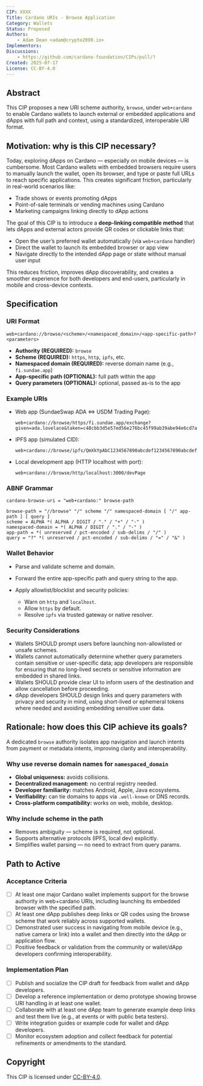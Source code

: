 ```yaml
---
CIP: XXXX
Title: Cardano URIs - Browse Application
Category: Wallets
Status: Proposed
Authors:
    - Adam Dean <adam@crypto2099.io>
Implementors:
Discussions:
    - https://github.com/cardano-foundation/CIPs/pull/?
Created: 2025-07-17
License: CC-BY-4.0
---
```


## Abstract

This CIP proposes a new URI scheme authority, `browse`, under `web+cardano` to
enable Cardano wallets to launch external or embedded applications and dApps
with full path and context, using a standardized, interoperable URI format.

## Motivation: why is this CIP necessary?

Today, exploring dApps on Cardano — especially on mobile devices — is
cumbersome. Most Cardano wallets with embedded browsers require users to
manually launch the wallet, open its browser, and type or paste full URLs to
reach specific applications. This creates significant friction, particularly in
real-world scenarios like:

* Trade shows or events promoting dApps
* Point-of-sale terminals or vending machines using Cardano
* Marketing campaigns linking directly to dApp actions

The goal of this CIP is to introduce a **deep-linking compatible method** that
lets dApps and external actors provide QR codes or clickable links that:

* Open the user’s preferred wallet automatically (via `web+cardano` handler)
* Direct the wallet to launch its embedded browser or app view
* Navigate directly to the intended dApp page or state without manual user input

This reduces friction, improves dApp discoverability, and creates a smoother
experience for both developers and end-users, particularly in mobile and
cross-device contexts.

## Specification

### URI Format

```
web+cardano://browse/<scheme>/<namespaced_domain>/<app-specific-path>?<parameters>
```

* **Authority (REQUIRED):** `browse`
* **Scheme (REQUIRED):** `https`, `http`, `ipfs`, etc.
* **Namespaced domain (REQUIRED):** reverse domain name (e.g., `fi.sundae.app`)
* **App-specific path (OPTIONAL):** full path within the app
* **Query parameters (OPTIONAL):** optional, passed as-is to the app

### Example URIs

* Web app (SundaeSwap ADA <=> USDM Trading Page):

  ```
  web+cardano://browse/https/fi.sundae.app/exchange?given=ada.lovelace&taken=c48cbb3d5e57ed56e276bc45f99ab39abe94e6cd7ac39fb402da47ad.0014df105553444d&routeIdent=64f35d26b237ad58e099041bc14c687ea7fdc58969d7d5b66e2540ef
  ```

* IPFS app (simulated CID):

  ```
  web+cardano://browse/ipfs/QmXkYpAbC1234567890abcdef1234567890abcdef/actionPage
  ```

* Local development app (HTTP localhost with port):

  ```
  web+cardano://browse/http/localhost:3000/devPage
  ```

### ABNF Grammar

``` 
cardano-browse-uri = "web+cardano:" browse-path

browse-path = "//browse" "/" scheme "/" namespaced-domain [ "/" app-path ] [ query ]
scheme = ALPHA *( ALPHA / DIGIT / "." / "+" / "-" )
namespaced-domain = *( ALPHA / DIGIT / "." / "-" )
app-path = *( unreserved / pct-encoded / sub-delims / "/" )
query = "?" *( unreserved / pct-encoded / sub-delims / "=" / "&" )
```

### Wallet Behavior

* Parse and validate scheme and domain.
* Forward the entire app-specific path and query string to the app.
* Apply allowlist/blocklist and security policies:

    * Warn on `http` and `localhost`.
    * Allow `https` by default.
    * Resolve `ipfs` via trusted gateway or native resolver.

### Security Considerations

* Wallets SHOULD prompt users before launching non-allowlisted or unsafe
  schemes.
* Wallets cannot automatically determine whether query parameters contain
  sensitive or user-specific data; app developers are responsible for ensuring
  that no long-lived secrets or sensitive information are embedded in shared
  links.
* Wallets SHOULD provide clear UI to inform users of the destination and allow
  cancellation before proceeding.
* dApp developers SHOULD design links and query parameters with privacy and
  security in mind, using short-lived or ephemeral tokens where needed and
  avoiding embedding sensitive user data.

## Rationale: how does this CIP achieve its goals?

A dedicated `browse` authority isolates app navigation and launch intents from
payment or metadata intents, improving clarity and interoperability.

### Why use reverse domain names for `namespaced_domain`

* **Global uniqueness:** avoids collisions.
* **Decentralized management:** no central registry needed.
* **Developer familiarity:** matches Android, Apple, Java ecosystems.
* **Verifiability:** can tie domains to apps via `.well-known` or DNS records.
* **Cross-platform compatibility:** works on web, mobile, desktop.

### Why include scheme in the path

* Removes ambiguity — scheme is required, not optional.
* Supports alternative protocols (IPFS, local dev) explicitly.
* Simplifies wallet parsing — no need to extract from query params.

## Path to Active

### Acceptance Criteria

- [ ] At least one major Cardano wallet implements support for the browse
  authority in web+cardano URIs, including launching its embedded browser with
  the specified path.
- [ ] At least one dApp publishes deep links or QR codes using the browse scheme
  that work reliably across supported wallets.
- [ ] Demonstrated user success in navigating from mobile device (e.g., native
  camera or link) into a wallet and then directly into the dApp or application
  flow.
- [ ] Positive feedback or validation from the community or wallet/dApp
  developers confirming interoperability.

### Implementation Plan

- [ ] Publish and socialize the CIP draft for feedback from wallet and dApp
  developers.
- [ ] Develop a reference implementation or demo prototype showing browse URI
  handling in at least one wallet.
- [ ] Collaborate with at least one dApp team to generate example deep links and
  test them live (e.g., at events or with public beta testers).
- [ ] Write integration guides or example code for wallet and dApp developers.
- [ ] Monitor ecosystem adoption and collect feedback for potential refinements
  or amendments to the standard.

## Copyright

This CIP is licensed
under [CC-BY-4.0](https://creativecommons.org/licenses/by/4.0/legalcode).